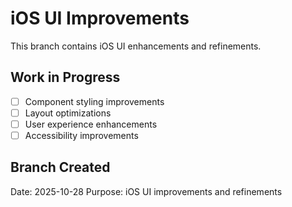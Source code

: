 # iOS UI Improvements

This branch contains iOS UI enhancements and refinements.

## Work in Progress

- [ ] Component styling improvements
- [ ] Layout optimizations
- [ ] User experience enhancements
- [ ] Accessibility improvements

## Branch Created
Date: 2025-10-28
Purpose: iOS UI improvements and refinements
